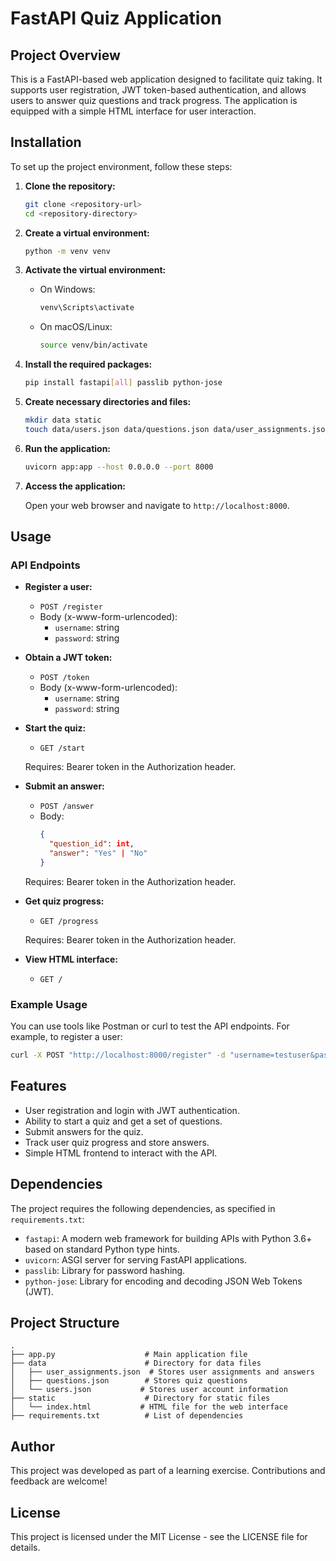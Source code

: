 
# FastAPI Quiz Application

## Project Overview

This is a FastAPI-based web application designed to facilitate quiz taking. It supports user registration, JWT token-based authentication, and allows users to answer quiz questions and track progress. The application is equipped with a simple HTML interface for user interaction.

## Installation

To set up the project environment, follow these steps:

1. **Clone the repository:**

   ```bash
   git clone <repository-url>
   cd <repository-directory>
   ```

2. **Create a virtual environment:**

   ```bash
   python -m venv venv
   ```

3. **Activate the virtual environment:**

   - On Windows:

     ```bash
     venv\Scripts\activate
     ```
   - On macOS/Linux:

     ```bash
     source venv/bin/activate
     ```

4. **Install the required packages:**

   ```bash
   pip install fastapi[all] passlib python-jose
   ```

5. **Create necessary directories and files:**

   ```bash
   mkdir data static
   touch data/users.json data/questions.json data/user_assignments.json
   ```

6. **Run the application:**

   ```bash
   uvicorn app:app --host 0.0.0.0 --port 8000
   ```

7. **Access the application:**
   
   Open your web browser and navigate to `http://localhost:8000`.

## Usage

### API Endpoints

- **Register a user:**
  - `POST /register`
  - Body (x-www-form-urlencoded):
    - `username`: string
    - `password`: string

- **Obtain a JWT token:**
  - `POST /token`
  - Body (x-www-form-urlencoded):
    - `username`: string
    - `password`: string

- **Start the quiz:**
  - `GET /start`
  
  Requires: Bearer token in the Authorization header.

- **Submit an answer:**
  - `POST /answer`
  - Body:
    ```json
    {
      "question_id": int,
      "answer": "Yes" | "No"
    }
    ```
  
  Requires: Bearer token in the Authorization header.

- **Get quiz progress:**
  - `GET /progress`
  
  Requires: Bearer token in the Authorization header.

- **View HTML interface:**
  - `GET /`

### Example Usage

You can use tools like Postman or curl to test the API endpoints. For example, to register a user:

```bash
curl -X POST "http://localhost:8000/register" -d "username=testuser&password=testpass"
```

## Features

- User registration and login with JWT authentication.
- Ability to start a quiz and get a set of questions.
- Submit answers for the quiz.
- Track user quiz progress and store answers.
- Simple HTML frontend to interact with the API.

## Dependencies

The project requires the following dependencies, as specified in `requirements.txt`:

- `fastapi`: A modern web framework for building APIs with Python 3.6+ based on standard Python type hints.
- `uvicorn`: ASGI server for serving FastAPI applications.
- `passlib`: Library for password hashing.
- `python-jose`: Library for encoding and decoding JSON Web Tokens (JWT).

## Project Structure

```
.
├── app.py                    # Main application file
├── data                      # Directory for data files
│   ├── user_assignments.json  # Stores user assignments and answers
│   ├── questions.json        # Stores quiz questions
│   └── users.json           # Stores user account information
├── static                    # Directory for static files
│   └── index.html           # HTML file for the web interface
├── requirements.txt          # List of dependencies
```

## Author

This project was developed as part of a learning exercise. Contributions and feedback are welcome!

## License

This project is licensed under the MIT License - see the LICENSE file for details.

